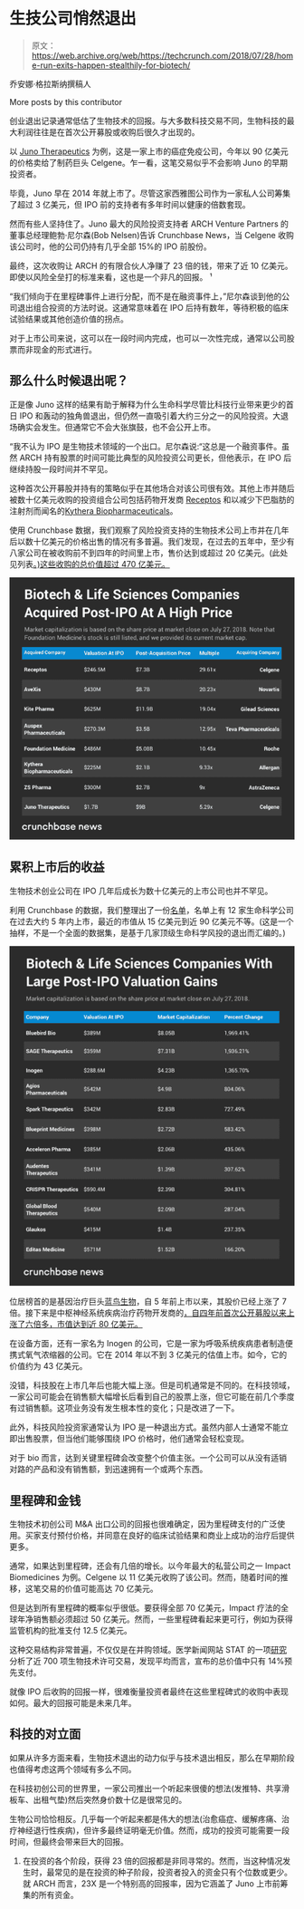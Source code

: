 # 生技公司悄然退出 

> 原文：<https://web.archive.org/web/https://techcrunch.com/2018/07/28/home-run-exits-happen-stealthily-for-biotech/>

乔安娜·格拉斯纳撰稿人

More posts by this contributor

创业退出记录通常低估了生物技术的回报。与大多数科技交易不同，生物科技的最大利润往往是在首次公开募股或收购后很久才出现的。

以 [Juno Therapeutics](https://web.archive.org/web/20221025222517/https://www.crunchbase.com/organization/juno-therapeutics) 为例，这是一家上市的癌症免疫公司，今年以 90 亿美元的价格卖给了制药巨头 Celgene。乍一看，这笔交易似乎不会影响 Juno 的早期投资者。

毕竟，Juno 早在 2014 年就上市了。尽管这家西雅图公司作为一家私人公司筹集了超过 3 亿美元，但 IPO 前的支持者有多年时间以健康的倍数套现。

然而有些人坚持住了。Juno 最大的风险投资支持者 ARCH Venture Partners 的董事总经理鲍勃·尼尔森(Bob Nelsen)告诉 Crunchbase News，当 Celgene 收购该公司时，他的公司仍持有几乎全部 15%的 IPO 前股份。

最终，这次收购让 ARCH 的有限合伙人净赚了 23 倍的钱，带来了近 10 亿美元。即使以风险全垒打的标准来看，这也是一个非凡的回报。 ¹

“我们倾向于在里程碑事件上进行分配，而不是在融资事件上，”尼尔森谈到他的公司退出组合投资的方法时说。这通常意味着在 IPO 后持有数年，等待积极的临床试验结果或其他创造价值的拐点。

对于上市公司来说，这可以在一段时间内完成，也可以一次性完成，通常以公司股票而非现金的形式进行。

## 那么什么时候退出呢？

正是像 Juno 这样的结果有助于解释为什么生命科学尽管比科技行业带来更少的首日 IPO 和轰动的独角兽退出，但仍然一直吸引着大约三分之一的风险投资。大退场确实会发生。但通常它不会大张旗鼓，也不会公开上市。

“我不认为 IPO 是生物技术领域的一个出口。尼尔森说:“这总是一个融资事件。虽然 ARCH 持有股票的时间可能比典型的风险投资公司更长，但他表示，在 IPO 后继续持股一段时间并不罕见。

这种首次公开募股并持有的策略似乎在其他场合对该公司很有效。其他上市并随后被数十亿美元收购的投资组合公司包括药物开发商 [Receptos](https://web.archive.org/web/20221025222517/https://www.crunchbase.com/organization/receptos#section-overview) 和以减少下巴脂肪的注射剂而闻名的[Kythera Biopharmaceuticals](https://web.archive.org/web/20221025222517/https://www.crunchbase.com/organization/kythera-biopharmaceuticals#section-overview)。

使用 Crunchbase 数据，我们观察了风险投资支持的生物技术公司上市并在几年后以数十亿美元的价格出售的情况有多普遍。我们发现，在过去的五年中，至少有八家公司在被收购前不到四年的时间里上市，售价达到或超过 20 亿美元。(此处见列表[。)这些收购的总价值超过 470 亿美元。](https://web.archive.org/web/20221025222517/https://www.crunchbase.com/lists/post-ipo-big-bio-m-a/e6bec7df-1c84-4669-89e7-383ef928123d/acquisitions)

![](img/db512d4e698aa075b260feacd7d663b0.png)

## 累积上市后的收益

生物技术创业公司在 IPO 几年后成长为数十亿美元的上市公司也并不罕见。

利用 Crunchbase 的数据，我们整理出了一份[名单](https://web.archive.org/web/20221025222517/https://www.crunchbase.com/lists/bio-post-ipo-big-gainers/3ee2304d-0098-4a33-b660-b36d12d9c71d/identifiers)，名单上有 12 家生命科学公司在过去大约 5 年内上市，最近的市值从 15 亿美元到近 90 亿美元不等。(这是一个抽样，不是一个全面的数据集，是基于几家顶级生命科学风投的退出而汇编的。)

![](img/1674254c6189e686e3f76313b20f2922.png)

位居榜首的是基因治疗巨头[蓝鸟生物](https://web.archive.org/web/20221025222517/https://www.crunchbase.com/organization/bluebird-bio)，自 5 年前上市以来，其股价已经上涨了 7 倍。接下来是中枢神经系统疾病治疗药物开发商的[，自四年前首次公开募股以来上涨了六倍多，市值达到近 80 亿美元。](https://web.archive.org/web/20221025222517/https://www.crunchbase.com/organization/sage-therapeutics)

在设备方面，还有一家名为 Inogen 的公司，它是一家为呼吸系统疾病患者制造便携式氧气浓缩器的公司。它在 2014 年以不到 3 亿美元的估值上市。如今，它的价值约为 43 亿美元。

没错，科技股在上市几年后也能大幅上涨。但是司机通常是不同的。在科技领域，一家公司可能会在销售额大幅增长后看到自己的股票上涨，但它可能在前几个季度有过销售额。这项业务没有发生根本性的变化；只是改进了一下。

此外，科技风险投资家通常认为 IPO 是一种退出方式。虽然内部人士通常不能立即出售股票，但当他们能够围绕 IPO 价格时，他们通常会轻松变现。

对于 bio 而言，达到关键里程碑会改变整个价值主张。一个公司可以从没有适销对路的产品和没有销售额，到迅速拥有一个或两个东西。

## 里程碑和金钱

生物技术初创公司 M&A 出口公司的回报也很难确定，因为里程碑支付的广泛使用。买家支付预付价格，并同意在良好的临床试验结果和商业上成功的治疗后提供更多。

通常，如果达到里程碑，还会有几倍的增长。以今年最大的私营公司之一 Impact Biomedicines 为例。Celgene 以 11 亿美元收购了该公司。然而，随着时间的推移，这笔交易的价值可能高达 70 亿美元。

但是达到所有里程碑的概率似乎很低。要获得全部 70 亿美元，Impact 疗法的全球年净销售额必须超过 50 亿美元。然而，一些里程碑看起来更可行，例如为获得监管机构的批准支付 12.5 亿美元。

这种交易结构非常普遍，不仅仅是在并购领域。医学新闻网站 STAT 的一项[研究](https://web.archive.org/web/20221025222517/https://www.statnews.com/2016/11/28/biotech-biobuck-deals/)分析了近 700 项生物技术许可交易，发现平均而言，宣布的总价值中只有 14%预先支付。

就像 IPO 后收购的回报一样，很难衡量投资者最终在这些里程碑式的收购中表现如何。最大的回报可能是未来几年。

## 科技的对立面

如果从许多方面来看，生物技术退出的动力似乎与技术退出相反，那么在早期阶段也值得考虑这两个领域有多么不同。

在科技初创公司的世界里，一家公司推出一个听起来很傻的想法(发推特、共享滑板车、出租气垫)然后突然身价数十亿是很常见的。

生物公司恰恰相反。几乎每一个听起来都是伟大的想法(治愈癌症、缓解疼痛、治疗神经退行性疾病)，但许多最终证明毫无价值。然而，成功的投资可能需要一段时间，但最终会带来巨大的回报。

1.  在投资的各个阶段，获得 23 倍的回报都是非同寻常的。然而，当这种情况发生时，最常见的是在投资的种子阶段，投资者投入的资金只有个位数或更少。就 ARCH 而言，23X 是一个特别高的回报率，因为它涵盖了 Juno 上市前筹集的所有资金。